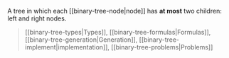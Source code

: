 A tree in which each [[binary-tree-node|node]] has **at most** two children: left and right nodes.

> [[binary-tree-types|Types]], [[binary-tree-formulas|Formulas]], [[binary-tree-generation|Generation]], [[binary-tree-implement|implementation]], [[binary-tree-problems|Problems]] 

